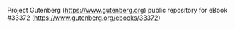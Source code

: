 Project Gutenberg (https://www.gutenberg.org) public repository for eBook #33372 (https://www.gutenberg.org/ebooks/33372)
